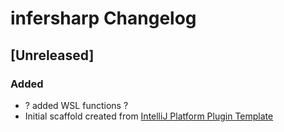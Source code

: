 <!-- Keep a Changelog guide -> https://keepachangelog.com -->

# infersharp Changelog

## [Unreleased]
### Added
- ? added WSL functions ?
- Initial scaffold created from [IntelliJ Platform Plugin Template](https://github.com/JetBrains/intellij-platform-plugin-template)
